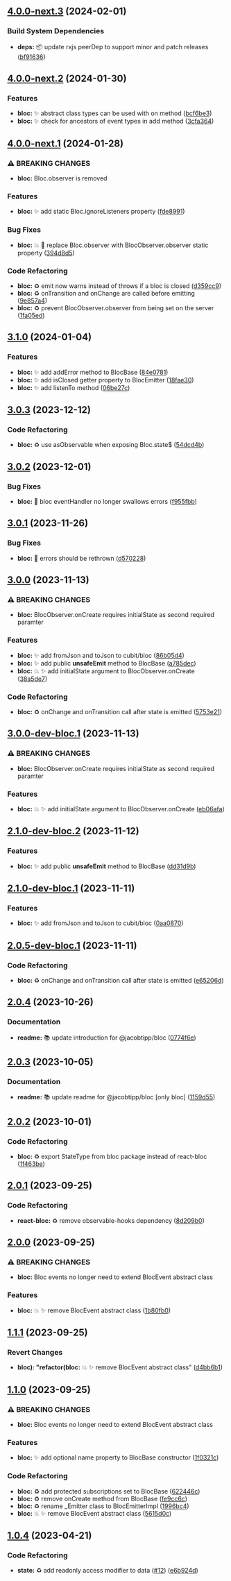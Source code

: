 ## [4.0.0-next.3](https://github.com/jacobtipp/bloc-state/compare/bloc-v4.0.0-next.2...bloc-v4.0.0-next.3) (2024-02-01)


### Build System Dependencies

* **deps:** 📦️ update rxjs peerDep to support minor and patch releases ([bf91636](https://github.com/jacobtipp/bloc-state/commit/bf916369ad11007e4a4361113e5ef8e91c13673e))

## [4.0.0-next.2](https://github.com/jacobtipp/bloc-state/compare/bloc-v4.0.0-next.1...bloc-v4.0.0-next.2) (2024-01-30)


### Features

* **bloc:** ✨ abstract class types can be used with on method ([bcf6be3](https://github.com/jacobtipp/bloc-state/commit/bcf6be3fdc1a622afd1393a59df50bd43eddaf58))
* **bloc:** ✨ check for ancestors of event types in add method ([3cfa364](https://github.com/jacobtipp/bloc-state/commit/3cfa364993f090d232bb77eb5ce3ea3c34ae0366))

## [4.0.0-next.1](https://github.com/jacobtipp/bloc-state/compare/bloc-v3.1.0...bloc-v4.0.0-next.1) (2024-01-28)


### ⚠ BREAKING CHANGES

* **bloc:** Bloc.observer is removed

### Features

* **bloc:** ✨ add static Bloc.ignoreListeners property ([fde8991](https://github.com/jacobtipp/bloc-state/commit/fde89917a5df4c889ebf0a8ac81de8cf581bc830))


### Bug Fixes

* **bloc:** 💥 🐛 replace Bloc.observer with BlocObserver.observer static property ([394d8d5](https://github.com/jacobtipp/bloc-state/commit/394d8d56dde74f03946c1e25016edf8eb0ec8248))


### Code Refactoring

* **bloc:** ♻️ emit now warns instead of throws if a bloc is closed ([d359cc9](https://github.com/jacobtipp/bloc-state/commit/d359cc9ddd4a84b21e5bc6e053440ee2878d726b))
* **bloc:** ♻️ onTransition and onChange are called before emitting ([9e857a4](https://github.com/jacobtipp/bloc-state/commit/9e857a4e1b904e2abc2782d5a6cfe11a4306c33a))
* **bloc:** ♻️ prevent BlocObserver.observer from being set on the server ([1fa05ed](https://github.com/jacobtipp/bloc-state/commit/1fa05ed0f44b977be8b170c677d2d3c4bcefd406))

## [3.1.0](https://github.com/jacobtipp/bloc-state/compare/bloc-v3.0.3...bloc-v3.1.0) (2024-01-04)


### Features

* **bloc:** ✨ add addError method to BlocBase ([84e0781](https://github.com/jacobtipp/bloc-state/commit/84e07811b2255b15aa52fb8af4d1672a401c7097))
* **bloc:** ✨ add isClosed getter property to BlocEmitter ([18fae30](https://github.com/jacobtipp/bloc-state/commit/18fae3060af82913b55553812110f76294654b07))
* **bloc:** ✨ add listenTo method ([06be27c](https://github.com/jacobtipp/bloc-state/commit/06be27c9fc5a6f0d2436e38e13bf8b1c3cb22368))

## [3.0.3](https://github.com/jacobtipp/bloc-state/compare/bloc-v3.0.2...bloc-v3.0.3) (2023-12-12)


### Code Refactoring

* **bloc:** ♻️ use asObservable when exposing Bloc.state$ ([54dcd4b](https://github.com/jacobtipp/bloc-state/commit/54dcd4bc9f9d3651a0554e08d9a0e464e8c30f20))

## [3.0.2](https://github.com/jacobtipp/bloc-state/compare/bloc-v3.0.1...bloc-v3.0.2) (2023-12-01)


### Bug Fixes

* **bloc:** 🐛 bloc eventHandler no longer swallows errors ([f955fbb](https://github.com/jacobtipp/bloc-state/commit/f955fbb605a8db36dcc7e3e005fff4c1e1972113))

## [3.0.1](https://github.com/jacobtipp/bloc-state/compare/bloc-v3.0.0...bloc-v3.0.1) (2023-11-26)


### Bug Fixes

* **bloc:** 🐛 errors should be rethrown ([d570228](https://github.com/jacobtipp/bloc-state/commit/d570228266c73d56cd8a2b19bc7203c64acc9ccd))

## [3.0.0](https://github.com/jacobtipp/bloc-state/compare/bloc-v2.0.4...bloc-v3.0.0) (2023-11-13)


### ⚠ BREAKING CHANGES

* **bloc:** BlocObserver.onCreate requires initialState as second required paramter

### Features

* **bloc:** ✨ add fromJson and toJson to cubit/bloc ([86b05d4](https://github.com/jacobtipp/bloc-state/commit/86b05d43446d72909c60e88b3e784a15cbaa3ab1))
* **bloc:** ✨ add public __unsafeEmit__ method to BlocBase ([a785dec](https://github.com/jacobtipp/bloc-state/commit/a785dec8167e272498885b9b0b2328a33189bc00))
* **bloc:** 💥 ✨ add initialState argument to BlocObserver.onCreate ([38a5de7](https://github.com/jacobtipp/bloc-state/commit/38a5de7766a3147c0384ef1564b085da8cdce247))


### Code Refactoring

* **bloc:** ♻️ onChange and onTransition call after state is emitted ([5753e21](https://github.com/jacobtipp/bloc-state/commit/5753e2139cdbe78f5a8fbe12e101f7fe0e63fe78))

## [3.0.0-dev-bloc.1](https://github.com/jacobtipp/bloc-state/compare/bloc-v2.1.0-dev-bloc.2...bloc-v3.0.0-dev-bloc.1) (2023-11-13)


### ⚠ BREAKING CHANGES

* **bloc:** BlocObserver.onCreate requires initialState as second required paramter

### Features

* **bloc:** 💥 ✨ add initialState argument to BlocObserver.onCreate ([eb06afa](https://github.com/jacobtipp/bloc-state/commit/eb06afadb83ad81e7345b88699bae1fb8d4e52d2))

## [2.1.0-dev-bloc.2](https://github.com/jacobtipp/bloc-state/compare/bloc-v2.1.0-dev-bloc.1...bloc-v2.1.0-dev-bloc.2) (2023-11-12)


### Features

* **bloc:** ✨ add public __unsafeEmit__ method to BlocBase ([dd31d9b](https://github.com/jacobtipp/bloc-state/commit/dd31d9bc7ca3003bfff713a0dbddffa4bc408cf2))

## [2.1.0-dev-bloc.1](https://github.com/jacobtipp/bloc-state/compare/bloc-v2.0.5-dev-bloc.1...bloc-v2.1.0-dev-bloc.1) (2023-11-11)


### Features

* **bloc:** ✨ add fromJson and toJson to cubit/bloc ([0aa0870](https://github.com/jacobtipp/bloc-state/commit/0aa087033f8f51cc84015584cd02935a72c4d020))

## [2.0.5-dev-bloc.1](https://github.com/jacobtipp/bloc-state/compare/bloc-v2.0.4...bloc-v2.0.5-dev-bloc.1) (2023-11-11)


### Code Refactoring

* **bloc:** ♻️ onChange and onTransition call after state is emitted ([e65206d](https://github.com/jacobtipp/bloc-state/commit/e65206d4165364028cf54bc8f54d36a223009ae8))

## [2.0.4](https://github.com/jacobtipp/bloc-state/compare/bloc-v2.0.3...bloc-v2.0.4) (2023-10-26)


### Documentation

* **readme:** 📚️ update introduction for @jacobtipp/bloc ([0774f6e](https://github.com/jacobtipp/bloc-state/commit/0774f6e6b205ebd0e327e98e5e2698167ef7a057))

## [2.0.3](https://github.com/jacobtipp/bloc-state/compare/bloc-v2.0.2...bloc-v2.0.3) (2023-10-05)


### Documentation

* **readme:** 📚️ update readme for @jacobtipp/bloc [only bloc] ([1159d55](https://github.com/jacobtipp/bloc-state/commit/1159d55aa0ae98353b1c8394e60d2a73a1fc6f53))

## [2.0.2](https://github.com/jacobtipp/bloc-state/compare/bloc-v2.0.1...bloc-v2.0.2) (2023-10-01)


### Code Refactoring

* **bloc:** ♻️ export StateType from bloc package instead of react-bloc ([1f463be](https://github.com/jacobtipp/bloc-state/commit/1f463bed0335a0b5291484832ae9e5e59b9984e4))

## [2.0.1](https://github.com/jacobtipp/bloc-state/compare/bloc-v2.0.0...bloc-v2.0.1) (2023-09-25)


### Code Refactoring

* **react-bloc:** ♻️ remove observable-hooks dependency ([8d209b0](https://github.com/jacobtipp/bloc-state/commit/8d209b0bbb7372179090aff3dee429f5500e8f88))

## [2.0.0](https://github.com/jacobtipp/bloc-state/compare/bloc-v1.1.1...bloc-v2.0.0) (2023-09-25)


### ⚠ BREAKING CHANGES

* **bloc:** Bloc events no longer need to extend BlocEvent abstract class

### Features

* **bloc:** 💥 ✨ remove BlocEvent abstract class ([1b80fb0](https://github.com/jacobtipp/bloc-state/commit/1b80fb058b67c1c42bafb37e67db6da4cecfba27))

## [1.1.1](https://github.com/jacobtipp/bloc-state/compare/bloc-v1.1.0...bloc-v1.1.1) (2023-09-25)


### Revert Changes

* **bloc): "refactor(bloc:** 💥 ✨ remove BlocEvent abstract class" ([d4bb6b1](https://github.com/jacobtipp/bloc-state/commit/d4bb6b11b18ec03a221ec0af9f4c85d4de70343c))

## [1.1.0](https://github.com/jacobtipp/bloc-state/compare/bloc-v1.0.4...bloc-v1.1.0) (2023-09-25)


### ⚠ BREAKING CHANGES

* **bloc:** Bloc events no longer need to extend BlocEvent abstract class

### Features

* **bloc:** ✨ add optional name property to BlocBase constructor ([1f0321c](https://github.com/jacobtipp/bloc-state/commit/1f0321cc550706cb92e804b688d1661cbda1557c))


### Code Refactoring

* **bloc:** ♻️  add protected subscriptions set to BlocBase ([622446c](https://github.com/jacobtipp/bloc-state/commit/622446c0506d377b60166e80f6c1042e864f3aa3))
* **bloc:** ♻️  remove onCreate method from BlocBase ([fe9cc6c](https://github.com/jacobtipp/bloc-state/commit/fe9cc6cbe71971dfd4803dee4104aa18309698d8))
* **bloc:** ♻️ rename _Emitter class to BlocEmitterImpl ([1996bc4](https://github.com/jacobtipp/bloc-state/commit/1996bc4e34888193a550eb37b68460472553ec5b))
* **bloc:** 💥 ✨ remove BlocEvent abstract class ([5615d0c](https://github.com/jacobtipp/bloc-state/commit/5615d0c523d16ff449de7254245e5a012271b0ff))

## [1.0.4](https://github.com/jacobtipp/bloc-state/compare/bloc-v1.0.3...bloc-v1.0.4) (2023-04-21)


### Code Refactoring

* **state:** ♻️ add readonly access modifier to data ([#12](https://github.com/jacobtipp/bloc-state/issues/12)) ([e6b924d](https://github.com/jacobtipp/bloc-state/commit/e6b924dc4d8c9727c3faa613d77e753f3c678932))
